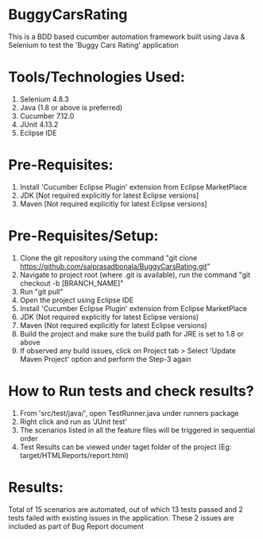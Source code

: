 # BuggyCarsRating
This is a BDD based cucumber automation framework built using Java & Selenium to test the 'Buggy Cars Rating' application

# Tools/Technologies Used:
1. Selenium 4.8.3
2. Java (1.8 or above is preferred)
3. Cucumber 7.12.0
4. JUnit 4.13.2
5. Eclipse IDE 

# Pre-Requisites:
1. Install 'Cucumber Eclipse Plugin' extension from Eclipse MarketPlace
2. JDK [Not required explicitly for latest Eclipse versions]
3. Maven [Not required explicitly for latest Eclipse versions]

# Pre-Requisites/Setup:
1. Clone the git repository using the command "git clone https://github.com/saiprasadbonala/BuggyCarsRating.git"
2. Navigate to project root (where .git is available), run the command "git checkout -b [BRANCH_NAME]"
3. Run "git pull"
4. Open the project using Eclipse IDE
5. Install 'Cucumber Eclipse Plugin' extension from Eclipse MarketPlace
6. JDK (Not required explicitly for latest Eclipse versions)
7. Maven (Not required explicitly for latest Eclipse versions)
8. Build the project and make sure the build path for JRE is set to 1.8 or above
9. If observed any build issues, click on Project tab > Select 'Update Maven Project' option and perform the Step-3 again

# How to Run tests and check results?
1. From 'src/test/java/', open TestRunner.java under runners package
2. Right click and run as 'JUnit test'
3. The scenarios listed in all the feature files will be triggered in sequential order
4. Test Results can be viewed under taget folder of the project (Eg: target/HTMLReports/report.html)

# Results: 
Total of 15 scenarios are automated, out of which 13 tests passed and 2 tests failed with existing issues in the application. These 2 issues are included as part of Bug Report document

